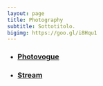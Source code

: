 ```yaml
---
layout: page
title: Photography
subtitle: Sottotitolo.
bigimg: https://goo.gl/i8Hqu1
---
```


- <h3><a href="http://www.vogue.it/photovogue/portfolio/?id=149678" target="_blank">Photovogue</a></h3>
- <h3><a href="http://michelesanges.github.io/project/stream.html">Stream</a></h3>




